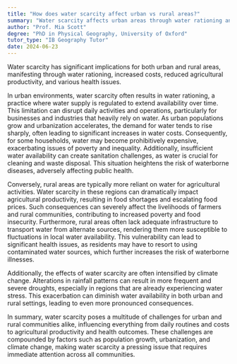 ```yaml
---
title: "How does water scarcity affect urban vs rural areas?"
summary: "Water scarcity affects urban areas through water rationing and increased costs, while rural areas face reduced agricultural productivity and health issues."
author: "Prof. Mia Scott"
degree: "PhD in Physical Geography, University of Oxford"
tutor_type: "IB Geography Tutor"
date: 2024-06-23
---
```


Water scarcity has significant implications for both urban and rural areas, manifesting through water rationing, increased costs, reduced agricultural productivity, and various health issues.

In urban environments, water scarcity often results in water rationing, a practice where water supply is regulated to extend availability over time. This limitation can disrupt daily activities and operations, particularly for businesses and industries that heavily rely on water. As urban populations grow and urbanization accelerates, the demand for water tends to rise sharply, often leading to significant increases in water costs. Consequently, for some households, water may become prohibitively expensive, exacerbating issues of poverty and inequality. Additionally, insufficient water availability can create sanitation challenges, as water is crucial for cleaning and waste disposal. This situation heightens the risk of waterborne diseases, adversely affecting public health.

Conversely, rural areas are typically more reliant on water for agricultural activities. Water scarcity in these regions can dramatically impact agricultural productivity, resulting in food shortages and escalating food prices. Such consequences can severely affect the livelihoods of farmers and rural communities, contributing to increased poverty and food insecurity. Furthermore, rural areas often lack adequate infrastructure to transport water from alternate sources, rendering them more susceptible to fluctuations in local water availability. This vulnerability can lead to significant health issues, as residents may have to resort to using contaminated water sources, which further increases the risk of waterborne illnesses.

Additionally, the effects of water scarcity are often intensified by climate change. Alterations in rainfall patterns can result in more frequent and severe droughts, especially in regions that are already experiencing water stress. This exacerbation can diminish water availability in both urban and rural settings, leading to even more pronounced consequences.

In summary, water scarcity poses a multitude of challenges for urban and rural communities alike, influencing everything from daily routines and costs to agricultural productivity and health outcomes. These challenges are compounded by factors such as population growth, urbanization, and climate change, making water scarcity a pressing issue that requires immediate attention across all communities.
    